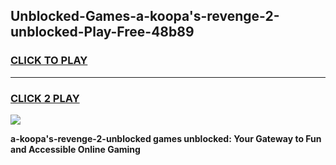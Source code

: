 
## Unblocked-Games-a-koopa's-revenge-2-unblocked-Play-Free-48b89
<h3>
<a href="https://premium76.site?title=a-koopa's-revenge-2-unblocked&ref=12A">CLICK TO PLAY</a></h3>
<hr>

<h3>
<a href="https://premium76.site?title=a-koopa's-revenge-2-unblocked&ref=12A">CLICK 2 PLAY</a>
  
</h3>

<a href="https://premium76.site?title=a-koopa's-revenge-2-unblocked&ref=12A"><img src="https://clearcache.store/games.png"></a>


**a-koopa's-revenge-2-unblocked games unblocked: Your Gateway to Fun and Accessible Online Gaming**
